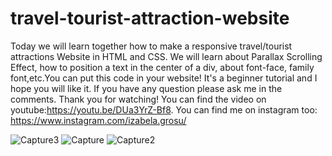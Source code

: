# travel-tourist-attraction-website
Today we will learn together how to make a responsive travel/tourist attractions Website in HTML and CSS. We will learn about Parallax Scrolling Effect, how to position a text in the center of a div, about font-face, family font,etc.You can put this code in your website! It's a beginner tutorial and I hope you will like it. If you have any question please ask me in the comments.  Thank you for watching!  You can find the video on youtube:https://youtu.be/DUa3YrZ-Bf8.  You can find me on instagram too: https://www.instagram.com/izabela.grosu/

![Capture3](https://user-images.githubusercontent.com/35005233/120673163-9c86ff80-c49b-11eb-8d10-648b8d69a88a.JPG)
![Capture](https://user-images.githubusercontent.com/35005233/120673175-9db82c80-c49b-11eb-8335-23127be69e9f.JPG)
![Capture2](https://user-images.githubusercontent.com/35005233/120673177-9e50c300-c49b-11eb-8ca7-dc263eba5d89.JPG)
